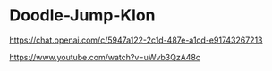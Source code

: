 # Doodle-Jump-Klon
https://chat.openai.com/c/5947a122-2c1d-487e-a1cd-e91743267213

https://www.youtube.com/watch?v=uWvb3QzA48c
